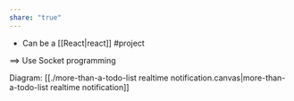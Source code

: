 ```yaml
---
share: "true"
---
```


- Can be a [[React|react]] #project 

==> Use Socket programming

Diagram: [[./more-than-a-todo-list realtime notification.canvas|more-than-a-todo-list realtime notification]]

